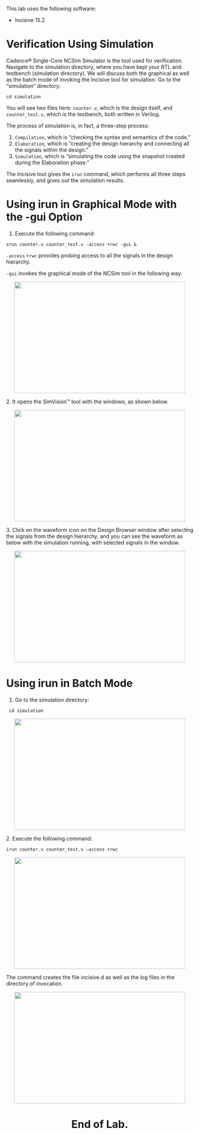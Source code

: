 This lab uses the following software:

- Incisive 15.2

# Verification Using Simulation
Cadence® Single-Core NCSim Simulator is the tool used for verification. Navigate to the simulation directory, where you have kept your RTL and testbench (simulation directory).
We will discuss both the graphical as well as the batch mode of invoking the Incisive tool for simulation.
Go to the “simulation” directory:
`````````````````````
cd simulation
`````````````````````
You will see two files here: `counter.v`, which is the design itself, and `counter_test.v`, which is the testbench, both written in Verilog.

The process of simulation is, in fact, a three-step process:

1. `Compilation`, which is “checking the syntax and semantics of the code.”
2. `Elaboration`, which is “creating the design hierarchy and connecting all the signals within the design.”
3. `Simulation`, which is “simulating the code using the snapshot created during the Elaboration phase.”

The Incisive tool gives the `irun` command, which performs all three steps seamlessly, and gives out the simulation results.

# Using irun in Graphical Mode with the -gui Option

1. Execute the following command:
````````````````````````````````````````
xrun counter.v counter_test.v -access +rwc -gui &
````````````````````````````````````````
`-access` `+rwc` provides probing access to all the signals in the design hierarchy.

`-gui` invokes the graphical mode of the NCSim tool in the following way:
<p align="center">
<img width="460" height="300" src="https://github.com/abdelazeem201/Cadence-RTL-to-GDSII-Flow/blob/main/Documentation/Pics/Incisive.png">
</p>
2. It opens the SimVision™ tool with the windows, as shown below.
<p align="center">
<img width="460" height="300" src="https://github.com/abdelazeem201/Cadence-RTL-to-GDSII-Flow/blob/main/Documentation/Pics/SimVision.png">
</p>
3. Click on the waveform icon on the Design Browser window after selecting the signals from the design hierarchy, and you can see the waveform as below with the simulation running, with selected signals in the window.
<p align="center">
<img width="460" height="300" src="https://github.com/abdelazeem201/Cadence-RTL-to-GDSII-Flow/blob/main/Documentation/Pics/wavefrom.png">
</p>

# Using irun in Batch Mode

1. Go to the simulation directory:

```````````
 cd simulation
```````````
<p align="center">
<img width="460" height="300" src="https://github.com/abdelazeem201/Cadence-RTL-to-GDSII-Flow/blob/main/Documentation/Pics/Shell.png">
</p>
2. Execute the following command:

```````````````````
irun counter.v counter_test.v –access +rwc
````````````````````

<p align="center">
<img width="460" height="300" src="https://github.com/abdelazeem201/Cadence-RTL-to-GDSII-Flow/blob/main/Documentation/Pics/results.png">
</p>

The command creates the file incisive.d as well as the log files in the directory of invocation.

<p align="center">
<img width="460" height="300" src="https://github.com/abdelazeem201/Cadence-RTL-to-GDSII-Flow/blob/main/Documentation/Pics/log.png">
</p>

# <div align="center"> End of Lab.</div> 
